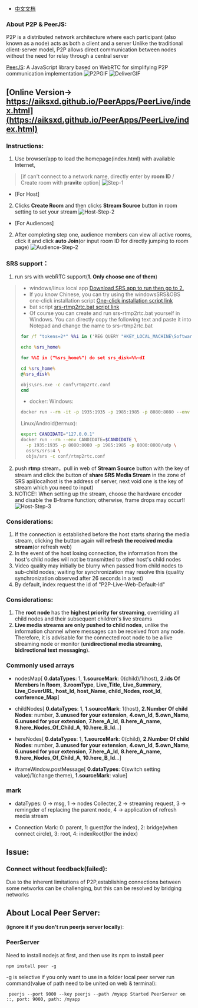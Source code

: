 - [中文文档](README_CN.md)
### **About P2P & PeerJS**:
P2P is a distributed network architecture where each participant (also known as a node) acts as both a client and a server
Unlike the traditional client-server model, P2P allows direct communication between nodes without the need for relay through a central server

[PeerJS](https://peerjs.com/): A JavaScript library based on WebRTC for simplifying P2P communication implementation
![P2PGIF](https://github.com/aiksxd/material/blob/main/img/P2PGIF.gif)
![DeliverGIF](https://github.com/aiksxd/material/blob/main/img/DeliverGIF.gif)

## [Online Version-> https://aiksxd.github.io/PeerApps/PeerLive/index.html](https://aiksxd.github.io/PeerApps/PeerLive/index.html)

### Instructions:
1. Use browser/app to load the homepage(index.html) with available Internet,
> [if can't connect to a network name, directly enter by **room ID** / Create room with **pravite** option]
![Step-1](https://github.com/aiksxd/material/blob/main/img/Live-Step-1.png)

+ [For Host]
2. Clicks **Create Room** and then clicks **Stream Source** button in room setting to set your stream
![Host-Step-2](https://github.com/aiksxd/material/blob/main/img/Host-Step-2.png)

+ [For Audiences]
2. After completing step one, audience members can view all active rooms, click it and click **auto Join**(or input room ID for directly jumping to room page)
![Audience-Step-2](https://github.com/aiksxd/material/blob/main/img/Audience-Step-2.png)

### **SRS support**：
1. run srs with webRTC support(**1. Only choose one of them**)
> + windows/linux local app
> [Download SRS app to run then go to 2.](https://github.com/ossrs/srs/releases)
> + If you know Chinese, you can try using the windowsSRS&OBS one-click installation script
> [One-click installation script link](https://github.com/aiksxd/P2P-Live-Web/releases/download/v13/Window-Peerlive_0.1.0_x64-setup.exe)
> + bat script
> [srs-rtmp2rtc.bat script link](https://github.com/aiksxd/P2P-Live-Web/blob/main/srs-rtmp2rtc.bat)
> + Of course you can create and run srs-rtmp2rtc.bat yourself in Windows. You can directly copy the following text and paste it into Notepad and change the name to srs-rtmp2rtc.bat
> ```bat
> for /f "tokens=2*" %%i in ('REG QUERY "HKEY_LOCAL_MACHINE\Software\Microsoft\Windows\CurrentVersion\App Paths\srs\ins_dir"') do set srs_home=%%j
> 
> echo %srs_home%
> 
> for %%I in ("%srs_home%") do set srs_disk=%%~dI
> 
> cd %srs_home%
> @%srs_disk%
> 
> objs\srs.exe -c conf\rtmp2rtc.conf
> cmd
> ```
> + docker:
> Windows: 
> ```bat
> docker run --rm -it -p 1935:1935 -p 1985:1985 -p 8080:8080 --env CANDIDATE=127.0.0.1 -p 8000:8000/udp registry.cn-hangzhou.aliyuncs.com/ossrs/srs:5 ./objs/srs -c conf/rtmp2rtc.conf`
> ```
> Linux/Android(termux):
> ```sh
> export CANDIDATE="127.0.0.1"
> docker run --rm --env CANDIDATE=$CANDIDATE \
>   -p 1935:1935 -p 8080:8080 -p 1985:1985 -p 8000:8000/udp \
>   ossrs/srs:4 \
>   objs/srs -c conf/rtmp2rtc.conf
> ```

2. push **rtmp** stream，pull in web of **Stream Source** button with the key of stream and click the button of **share SRS Media Stream** in the zone of SRS api(localhost is the address of server, next void one is the key of stream which you need to input)
3. NOTICE!: When setting up the stream, choose the hardware encoder and disable the B-frame function; otherwise, frame drops may occur!!
![Host-Step-3](https://github.com/aiksxd/material/blob/main/img/Host-Step-3-en.png)

### **Considerations**:
1. If the connection is established before the host starts sharing the media stream, clicking the button again will **refresh the received media stream**(or refresh web)
2. In the event of the host losing connection, the information from the host's child nodes will not be transmitted to other host's child nodes
3. Video quality may initially be blurry when passed from child nodes to sub-child nodes; waiting for synchronization may resolve this (quality synchronization observed after 26 seconds in a test)
4. By default, index request the id of "P2P-Live-Web-Default-Id"

### **Considerations**:
1. The **root node** has the **highest priority for streaming**, overriding all child nodes and their subsequent children's live streams
2. **Live media streams are only pushed to child nodes**, unlike the information channel where messages can be received from any node. Therefore, it is advisable for the connected root node to be a live streaming node or monitor (**unidirectional media streaming, bidirectional text messaging**).

### Commonly used arrays
+ nodesMap[ **0.dataTypes**: 1, **1.sourceMark**: 0(child)/1(host), **2.ids Of Members In Room**, **3.roomType**, **Live_Title**, **Live_Summary**, **Live_CoverURL**, **host_Id**, **host_Name**, **child_Nodes**, **root_Id**, **conference_Map**]

+ childNodes[ **0.dataTypes**: 1, **1.sourceMark**: 1(host), **2.Number Of child Nodes**: number, **3.unused for your extension**, **4.own_Id**, **5.own_Name**, **6.unused for your extension**, **7.here_A_Id**, **8.here_A_name**, **9.here_Nodes_Of_Child_A**, **10.here_B_Id**...]

+ hereNodes[ **0.dataTypes**: 1, **1.sourceMark**: 0(child), **2.Number Of child Nodes**: number, **3.unused for your extension**, **4.own_Id**, **5.own_Name**, **6.unused for your extension**, **7.here_A_Id**, **8.here_A_name**, **9.here_Nodes_Of_Child_A**, **10.here_B_Id**...]

+ iframeWindow.postMessage[ **0.dataTypes**: 0(switch setting value)/1(change theme), **1.sourceMark**: value]

### mark
+ dataTypes: 0 -> msg, 1 -> nodes Collecter, 2 -> streaming request, 3 -> remingder of replacing the parent node, 4 -> application of refresh media stream

+ Connection Mark: 0: parent, 1: guest(for the index), 2: bridge(when connect circle), 3: root, 4: indexRoot(for the index)

## Issue: 
### Connect without feedback(failed):
Due to the inherent limitations of P2P,establishing connections between some networks can be challenging, but this can be resolved by bridging networks

## **About Local Peer Server**:

(**ignore it if you don't run peerjs server locally**):

### PeerServer
Need to install nodejs at first, and then use its npm to install peer
```
npm install peer -g
```
-g is selective if you only want to use in a folder
local peer server run command(value of path need to be united on web & terminal):
```
 peerjs --port 9000 --key peerjs --path /myapp Started PeerServer on ::, port: 9000, path: /myapp
```